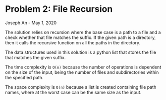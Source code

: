 # Problem 2: File Recursion
Joseph An - May 1, 2020

The solution relies on recursion where the base case is a path to a file and a check whether that file matches the suffix.
If the given path is a directory, then it calls the recursive function on all the paths in the directory.

The data structures used in this solution is a python list that stores the file that matches the given suffix.

The time complexity is `O(n)` because the number of operations is dependent on the size of the input, being the number of files and subdirectories within the specified path.

The space complexity is `O(n)` because a list is created containing file path names, where at the worst case can be the same size as the input.
